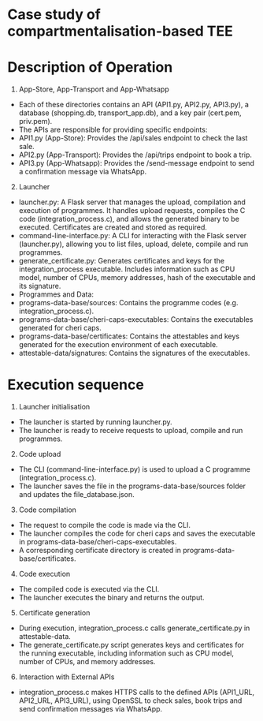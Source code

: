 # Case study of compartmentalisation-based TEE

# Description of Operation
1) App-Store, App-Transport and App-Whatsapp
- Each of these directories contains an API (API1.py, API2.py, API3.py), a database (shopping.db, transport_app.db), and a key pair (cert.pem, priv.pem).
- The APIs are responsible for providing specific endpoints:
 - API1.py (App-Store): Provides the /api/sales endpoint to check the last sale.
 - API2.py (App-Transport): Provides the /api/trips endpoint to book a trip.
 - API3.py (App-Whatsapp): Provides the /send-message endpoint to send a confirmation message via WhatsApp.
2) Launcher
- launcher.py: A Flask server that manages the upload, compilation and execution of programmes. It handles upload requests, compiles the C code (integration_process.c), and allows the generated binary to be executed. Certificates are created and stored as required.
- command-line-interface.py: A CLI for interacting with the Flask server (launcher.py), allowing you to list files, upload, delete, compile and run programmes.
- generate_certificate.py: Generates certificates and keys for the integration_process executable. Includes information such as CPU model, number of CPUs, memory addresses, hash of the executable and its signature.
- Programmes and Data:
 - programs-data-base/sources: Contains the programme codes (e.g. integration_process.c).
 - programs-data-base/cheri-caps-executables: Contains the executables generated for cheri caps.
 - programs-data-base/certificates: Contains the attestables and keys generated for the execution environment of each executable.
 - attestable-data/signatures: Contains the signatures of the executables.
   
# Execution sequence
1) Launcher initialisation
 - The launcher is started by running launcher.py.
 - The launcher is ready to receive requests to upload, compile and run programmes.
2) Code upload
 - The CLI (command-line-interface.py) is used to upload a C programme (integration_process.c).
 - The launcher saves the file in the programs-data-base/sources folder and updates the file_database.json.
3) Code compilation
 - The request to compile the code is made via the CLI.
 - The launcher compiles the code for cheri caps and saves the executable in programs-data-base/cheri-caps-executables.
 - A corresponding certificate directory is created in programs-data-base/certificates.
4) Code execution
 - The compiled code is executed via the CLI.
 - The launcher executes the binary and returns the output.
5) Certificate generation
 - During execution, integration_process.c calls generate_certificate.py in attestable-data.
 - The generate_certificate.py script generates keys and certificates for the running executable, including information such as CPU model, number of CPUs, and memory addresses.
6) Interaction with External APIs
 - integration_process.c makes HTTPS calls to the defined APIs (API1_URL, API2_URL, API3_URL), using OpenSSL to check sales, book trips and send confirmation messages via WhatsApp.
